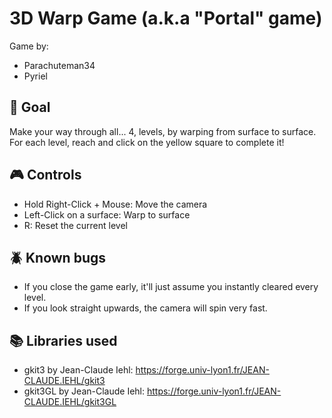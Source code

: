 # 3D Warp Game (a.k.a "Portal" game)
Game by:
- Parachuteman34
- Pyriel

## 🏁 Goal
Make your way through all... 4, levels, by warping from surface to surface.
For each level, reach and click on the yellow square to complete it!

## 🎮 Controls
- Hold Right-Click + Mouse: Move the camera
- Left-Click on a surface: Warp to surface
- R: Reset the current level

## 🪲 Known bugs
- If you close the game early, it'll just assume you instantly cleared every level.
- If you look straight upwards, the camera will spin very fast.

## 📚 Libraries used
- gkit3 by Jean-Claude Iehl: https://forge.univ-lyon1.fr/JEAN-CLAUDE.IEHL/gkit3
- gkit3GL by Jean-Claude Iehl: https://forge.univ-lyon1.fr/JEAN-CLAUDE.IEHL/gkit3GL